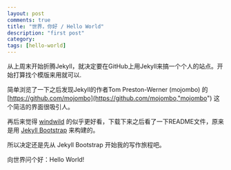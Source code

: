 ```yaml
---
layout: post
comments: true
title: "世界，你好 / Hello World"
description: "first post"
category:
tags: [hello-world]
---
```


从上周末开始折腾Jekyll，就决定要在GitHub上用Jekyll来搞一个个人的站点。开始打算找个模版来用就可以.

简单浏览了一下之后发现Jekyll的作者Tom Preston-Werner (mojombo) 的 [https://github.com/mojombo](https://github.com/mojombo,"mojombo") 这个简洁的界面很吸引人。

再后来觉得 [windwild](http://github.windwild.net/) 的似乎更好看，下载下来之后看了一下README文件，原来是用  [Jekyll Bootstrap](http://jekyllbootstrap.com/) 来构建的。

所以决定还是先从 Jekyll Bootstrap 开始我的写作旅程吧。

向世界问个好：Hello World!
